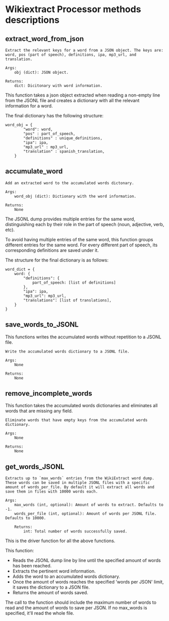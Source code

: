 # Wikiextract Processor methods descriptions

## extract_word_from_json
```text
Extract the relevant keys for a word from a JSON object. The keys are: word, pos (part of speech), definitions, ipa, mp3_url, and translation.  

Args:
    obj (dict): JSON object.

Returns:
    dict: Dicitonary with word information.
```

This function takes a json object extracted when reading a non-empty line from the JSONL file and creates a dictionary with all the relevant information for a word.

The final dictionary has the following structure:

```text
word_obj = {
        "word": word,
        "pos" : part_of_speech,
        "definitions" : unique_definitions,
        "ipa": ipa,
        "mp3_url" : mp3_url,
        "translation" : spanish_translation,
    }
```

## accumulate_word

```text
Add an extracted word to the accumulated words dictonary.

Args:
    word_obj (dict): Dictionary with the word information.

Returns:
    None
```

The JSONL dump provides multiple entries for the same word, distinguishing each by their role in the part of speech (noun, adjective, verb, etc).

To avoid having multiple entries of the same word, this function groups different entries for the same word. For every different part of speech, its corresponding definitions are saved under it.

The structure for the final dictionary is as follows:

```text
word_dict = {
    word: {
        "definitions": {
            part_of_speech: [list of definitions]
        },
        "ipa": ipa,
        "mp3_url": mp3_url,
        "translations": [list of translations],
    }
}
```

## save_words_to_JSONL
This functions writes the accumulated words without repetition to a JSONL file.

```text
Write the accumulated words dictionary to a JSONL file. 

Args:
    None

Returns:
    None
```

## remove_incomplete_words

This function takes the accumulated words dictionaries and eliminates all words that are missing any field.

```text
Eliminate words that have empty keys from the accumulated words dictionary.

Args:
    None

Returns:
    None
```

## get_words_JSONL

```text
Extracts up to `max_words` entries from the WikiExtract word dump. These words can be saved in multiple JSONL files with a specific amount of words_per_file. By default it will extract all words and save them in files with 10000 words each.

Args:
    max_words (int, optional): Amount of words to extract. Defaults to -1.
    words_per_file (int, optional): Amount of words per JSONL file. Defaults to 10000.

    Returns:
        int: Total number of words successfully saved.
```

This is the driver function for all the above functions.

This function:

- Reads the JSONL dump line by line until the specified amount of words has been reached.
- Extracts the pertinent word information.
- Adds the word to an accumulated words dictionary.
- Once the amount of words reaches the specified 'words per JSON' limit, it saves the dictionary to a JSON file.
- Returns the amount of words saved.

The call to the function should include the maximum number of words to read and the amount of words to save per JSON. If no max_words is specified, it'll read the whole file.